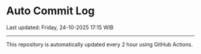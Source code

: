 # Auto Commit Log

Last updated: Friday, 24-10-2025 17:15 WIB

---

This repository is automatically updated every 2 hour using GitHub Actions.
